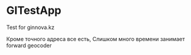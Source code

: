 # GITestApp
Test for ginnova.kz


Кроме точного адреса все есть,
Слишком много времени занимает forward geocoder
